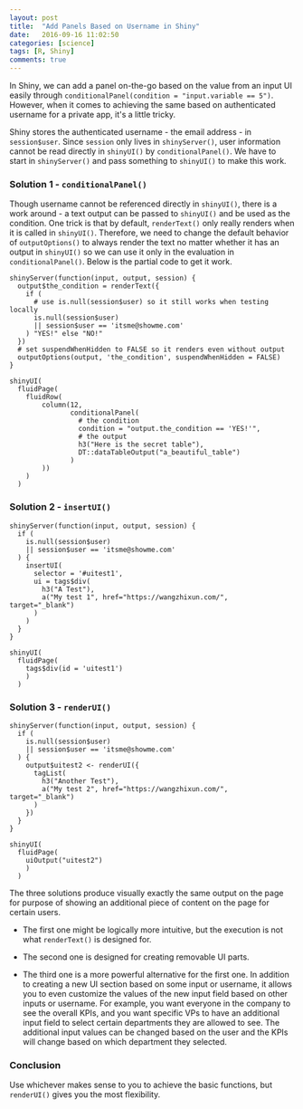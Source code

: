 ```yaml
---
layout: post
title:  "Add Panels Based on Username in Shiny"
date:   2016-09-16 11:02:50
categories: [science]
tags: [R, Shiny]
comments: true
---
```


In Shiny, we can add a panel on-the-go based on the value from an input UI easily through `conditionalPanel(condition = "input.variable == 5")`. However, when it comes to achieving the same based on authenticated username for a private app, it's a little tricky.

Shiny stores the authenticated username - the email address - in `session$user`. Since `session` only lives in `shinyServer()`, user information cannot be read directly in `shinyUI()` by `conditionalPanel()`. We have to start in `shinyServer()` and pass something to `shinyUI()` to make this work.

### Solution 1 - `conditionalPanel()`
Though username cannot be referenced directly in `shinyUI()`, there is a work around - a text output can be passed to `shinyUI()` and be used as the condition. One trick is that by default, `renderText()` only really renders when it is called in `shinyUI()`. Therefore, we need to change the default behavior of `outputOptions()` to always render the text no matter whether it has an output in `shinyUI()` so we can use it only in the evaluation in `conditionalPanel()`. Below is the partial code to get it work.

```
shinyServer(function(input, output, session) {
  output$the_condition = renderText({
    if (
      # use is.null(session$user) so it still works when testing locally
      is.null(session$user)
      || session$user == 'itsme@showme.com'
    ) "YES!" else "NO!"
  })
  # set suspendWhenHidden to FALSE so it renders even without output
  outputOptions(output, 'the_condition', suspendWhenHidden = FALSE)
}

shinyUI(
  fluidPage(
    fluidRow(
        column(12,
               conditionalPanel(
                 # the condition
                 condition = "output.the_condition == 'YES!'",
                 # the output
                 h3("Here is the secret table"),
                 DT::dataTableOutput("a_beautiful_table")
               )
        ))
    )
  )
```

### Solution 2 - `insertUI()`
```
shinyServer(function(input, output, session) {
  if (
    is.null(session$user)
    || session$user == 'itsme@showme.com'
  ) {
    insertUI(
      selector = '#uitest1',
      ui = tags$div(
        h3("A Test"),
        a("My test 1", href="https://wangzhixun.com/", target="_blank")
      )
    )
  }
}

shinyUI(
  fluidPage(
    tags$div(id = 'uitest1')
    )
  )
```

### Solution 3 - `renderUI()`
```
shinyServer(function(input, output, session) {
  if (
    is.null(session$user)
    || session$user == 'itsme@showme.com'
  ) {
    output$uitest2 <- renderUI({
      tagList(
        h3("Another Test"),
        a("My test 2", href="https://wangzhixun.com/", target="_blank")
      )
    })
  }
}

shinyUI(
  fluidPage(
    uiOutput("uitest2")
    )
  )
```

The three solutions produce visually exactly the same output on the page for purpose of showing an additional piece of content on the page for certain users.  

* The first one might be logically more intuitive, but the execution is not what `renderText()` is designed for.  
* The second one is designed for creating removable UI parts.  

* The third one is a more powerful alternative for the first one. In addition to creating a new UI section based on some input or username, it allows you to even customize the values of the new input field based on other inputs or username. For example, you want everyone in the company to see the overall KPIs, and you want specific VPs to have an additional input field to select certain departments they are allowed to see. The additional input values can be changed based on the user and the KPIs will change based on which department they selected.  

### Conclusion
Use whichever makes sense to you to achieve the basic functions, but `renderUI()` gives you the most flexibility.

